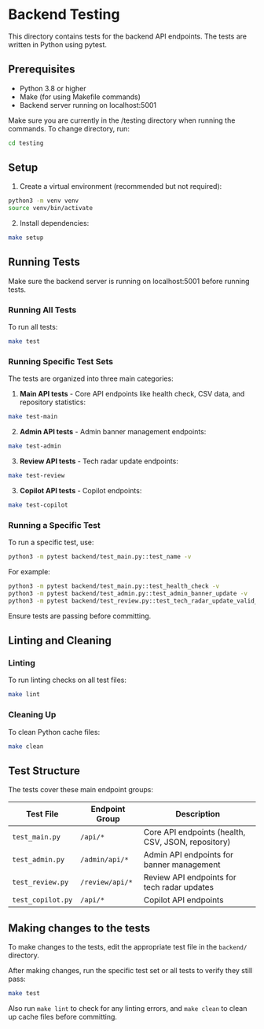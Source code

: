 # Backend Testing

This directory contains tests for the backend API endpoints. The tests are written in Python using pytest.

## Prerequisites

- Python 3.8 or higher
- Make (for using Makefile commands)
- Backend server running on localhost:5001

Make sure you are currently in the /testing directory when running the commands. To change directory, run:

```bash
cd testing
```

## Setup

1. Create a virtual environment (recommended but not required):
```bash
python3 -m venv venv
source venv/bin/activate
```

2. Install dependencies:
```bash
make setup
```

## Running Tests

Make sure the backend server is running on localhost:5001 before running tests.

### Running All Tests

To run all tests:
```bash
make test
```

### Running Specific Test Sets

The tests are organized into three main categories:

1. **Main API tests** - Core API endpoints like health check, CSV data, and repository statistics:
```bash
make test-main
```

2. **Admin API tests** - Admin banner management endpoints:
```bash
make test-admin
```

3. **Review API tests** - Tech radar update endpoints:
```bash
make test-review
```

3. **Copilot API tests** - Copilot endpoints:
```bash
make test-copilot
```

### Running a Specific Test

To run a specific test, use:

```bash
python3 -m pytest backend/test_main.py::test_name -v
```

For example:

```bash
python3 -m pytest backend/test_main.py::test_health_check -v
python3 -m pytest backend/test_admin.py::test_admin_banner_update -v
python3 -m pytest backend/test_review.py::test_tech_radar_update_valid_structure -v
```

Ensure tests are passing before committing.

## Linting and Cleaning

### Linting

To run linting checks on all test files:
```bash
make lint
```

### Cleaning Up

To clean Python cache files:
```bash
make clean
```

## Test Structure

The tests cover these main endpoint groups:

| Test File | Endpoint Group | Description |
|---|---|---|
| `test_main.py` | `/api/*` | Core API endpoints (health, CSV, JSON, repository) |
| `test_admin.py` | `/admin/api/*` | Admin API endpoints for banner management |
| `test_review.py` | `/review/api/*` | Review API endpoints for tech radar updates |
| `test_copilot.py` | `/api/*` | Copilot API endpoints |

## Making changes to the tests

To make changes to the tests, edit the appropriate test file in the `backend/` directory.

After making changes, run the specific test set or all tests to verify they still pass:
```bash
make test
```

Also run `make lint` to check for any linting errors, and `make clean` to clean up cache files before committing.